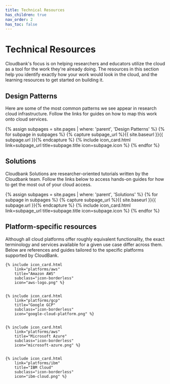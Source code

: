 ```yaml
---
title: Technical Resources
has_children: true
nav_order: 2
has_toc: false
---
```


# Technical Resources

Cloudbank's focus is on helping researchers and educators utilize the cloud as a tool for the work they're already doing. The resources in this section help you identify exactly how your work would look in the cloud, and the learning resources to get started on building it.

## Design Patterns

Here are some of the most common patterns we see appear in research cloud infrastructure. Follow the links for guides on how to map this work onto cloud services.

<!-- - **Job-based computation**

  Submitting computational workloads to run on powerful computers; HPC clusters

- **Data exploration**

  Working with code and data interactively to explore the properties of a data set

- **ML and Deep Learning**

  TODO: Basically data exploration

- **Data dissemination**

  Making a dataset available for colleagues outside of your lab to use; science gateways

- **Web applications**

  Self-hosting web applications for your lab or research community to use; ML annotation software

- **Working with privacy-sensitive data**

  Government compliance and standards; securing data
 -->

<div class="card-bin" markdown="0">
{% assign subpages = site.pages | where: 'parent', 'Design Patterns' %}
{% for subpage in subpages %}
    {% capture subpage_url %}{{ site.baseurl }}{{ subpage.url }}{% endcapture %}
    {% include icon_card.html
        link=subpage_url
        title=subpage.title
        icon=subpage.icon %}   
{% endfor %}
</div>

## Solutions

Cloudbank Solutions are researcher-oriented tutorials written by the Cloudbank team. Follow the links below to access hands-on guides for how to get the most out of your cloud access.

<div class="card-bin" markdown="0">
{% assign subpages = site.pages | where: 'parent', 'Solutions' %}
{% for subpage in subpages %}
    {% capture subpage_url %}{{ site.baseurl }}{{ subpage.url }}{% endcapture %}
    {% include icon_card.html
        link=subpage_url
        title=subpage.title
        icon=subpage.icon %}   
{% endfor %}
</div>

## Platform-specific resources

Although all cloud platforms offer roughly equivalent functionality, the exact terminology and services available for a given use case differ across them. Below are references and guides tailored to the specific platforms supported by CloudBank.

<div class="card-bin" markdown="0">

    {% include icon_card.html
        link="platforms/aws"
        title="Amazon AWS"
        subclass="icon-borderless"
        icon="aws-logo.png" %}   


    {% include icon_card.html
        link="platforms/gcp"
        title="Google GCP"
        subclass="icon-borderless"
        icon="google-cloud-platform.png" %}   


    {% include icon_card.html
        link="platforms/aws"
        title="Microsoft Azure"
        subclass="icon-borderless"
        icon="microsoft-azure.png" %}   


    {% include icon_card.html
        link="platforms/ibm"
        title="IBM Cloud"
        subclass="icon-borderless"
        icon="ibm-cloud.png" %}   


</div>

